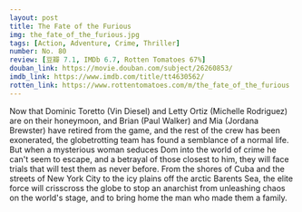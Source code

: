 ```yaml
---
layout: post 
title: The Fate of the Furious
img: the_fate_of_the_furious.jpg
tags: [Action, Adventure, Crime, Thriller]
number: No. 80
review: [豆瓣 7.1, IMDb 6.7, Rotten Tomatoes 67%]
douban_link: https://movie.douban.com/subject/26260853/
imdb_link: https://www.imdb.com/title/tt4630562/
rotten_link: https://www.rottentomatoes.com/m/the_fate_of_the_furious
---
```


Now that Dominic Toretto (Vin Diesel) and Letty Ortiz (Michelle Rodriguez) are on their honeymoon, and Brian (Paul Walker) and Mia (Jordana Brewster) have retired from the game, and the rest of the crew has been exonerated, the globetrotting team has found a semblance of a normal life. But when a mysterious woman seduces Dom into the world of crime he can't seem to escape, and a betrayal of those closest to him, they will face trials that will test them as never before. From the shores of Cuba and the streets of New York City to the icy plains off the arctic Barents Sea, the elite force will crisscross the globe to stop an anarchist from unleashing chaos on the world's stage, and to bring home the man who made them a family.